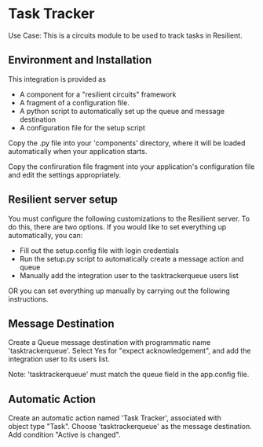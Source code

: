 Task Tracker
=============


Use Case: This is a circuits module to be used to track tasks in Resilient.  


## Environment and Installation

This integration is provided as
* A component for a "resilient circuits" framework
* A fragment of a configuration file.
* A python script to automatically set up the queue and message destination
* A configuration file for the setup script

Copy the .py file into your 'components' directory, where it will be
loaded automatically when your application starts.

Copy the confiruration file fragment into your application's configuration
file and edit the settings appropriately.


## Resilient server setup

You must configure the following customizations to the Resilient server.
To do this, there are two options. If you would like to set everything up
automatically, you can:
* Fill out the setup.config file with login credentials
* Run the setup.py script to automatically create a message action and queue
* Manually add the integration user to the tasktrackerqueue users list

OR you can set everything up manually by carrying out the following 
instructions. 


## Message Destination

Create a Queue message destination with programmatic name 'tasktrackerqueue'.
Select Yes for "expect acknowledgement", and add the integration user
to its users list.

Note: 'tasktrackerqueue' must match the queue field in the app.config file.

## Automatic Action

Create an automatic action named 'Task Tracker', associated with  
object type "Task".  Choose 'tasktrackerqueue' as the message destination.  
Add condition "Active is changed".


